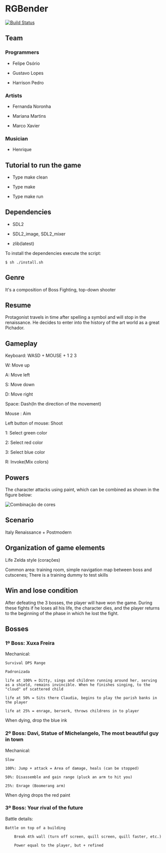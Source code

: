 # RGBender

[![Build Status](https://travis-ci.org/lucasBrilhante/RGBender.svg?branch=master)](https://travis-ci.org/lucasBrilhante/RGBender)

## Team

### Programmers

* Felipe Osório

* Gustavo Lopes

* Harrison Pedro

### Artists

* Fernanda Noronha

* Mariana Martins

* Marco Xavier

### Musician

* Henrique

## Tutorial to run the game

* Type make clean

* Type make

* Type make run

## Dependencies

* SDL2

* SDL2_image, SDL2_mixer

* zlib(latest)

To install the dependencies execute the script:

```
$ sh ./install.sh
```

## Genre

It's a composition of Boss Fighting, top-down shooter

## Resume

Protagonist travels in time after spelling a symbol and will stop in the renaissance. He decides to enter into the history of the art world as a great Pichador.

## Gameplay

Keyboard: WASD + MOUSE + 1 2 3

W: Move up

A: Move  left

S: Move down

D: Move right

Space: Dash(In the direction of the movement)

Mouse : Aim

Left button of mouse: Shoot


1: Select green color

2: Select red color

3: Select blue color

R: Invoke(Mix colors)

## Powers

The character attacks using paint, which can be combined as shown in the figure below:

![Combinação de cores](http://i.imgur.com/DgjUGaQ.png)

## Scenario

Italy Renaissance + Postmodern

## Organization of game elements

Life Zelda style (corações)

Common area: training room, simple navigation map between boss and cutscenes; There is a training dummy to test skills

## Win and lose condition

After defeating the 3 bosses, the player will have won the game. During these fights if he loses all his life, the character dies, and the player returns to the beginning of the phase in which he lost the fight.

## Bosses

### 1º Boss: Xuxa Freira

Mechanical:

	Survival DPS Range

	Padronizada

	life at 100% = Ditty, sings and children running around her, serving as a shield, remains invincible. When he finishes singing, to the "cloud" of scattered child

	life at 50% = Sits there Claudia, begins to play the parish banks in the player

	life at 25% = enrage, berserk, throws childrens in to player

When dying, drop the blue ink

### 2º Boss:  Davi, Statue of Michelangelo, The most beautiful guy in town

Mechanical:

	Slow

	100%: Jump + attack = Area of damage, heals (can be stopped)

	50%: Disassemble and gain range (pluck an arm to hit you)

	25%: Enrage (Boomerang arm)

When dying drops the red paint

### 3º Boss: Your rival of the future

Battle details:

	Battle on top of a building

        Break 4th wall (turn off screen, quill screen, quill faster, etc.)

        Power equal to the player, but + refined
